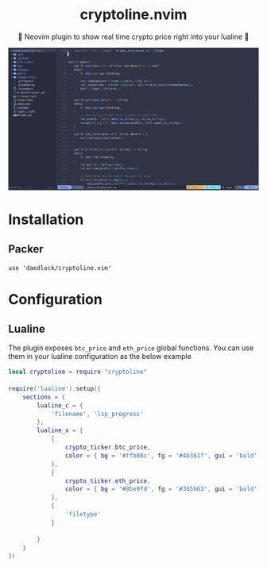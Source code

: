 <h1 align="center">cryptoline.nvim</h1>
<p align="center">
🚀 Neovim plugin to show real time crypto price right into your lualine 🚀

</p>
<img src="assets/preview.png"/>



<br/>


# Installation
## Packer
```
use 'daedlock/cryptoline.vim'
```

# Configuration
## Lualine

The plugin exposes `btc_price` and `eth_price` global functions. You can use them in your lualine configuration as the below example
```lua
local cryptoline = require "cryptoline"

require('lualine').setup({
    sections = {
        lualine_c = {
            'filename', 'lsp_progress'
        },
        lualine_x = {
            {
                crypto_ticker.btc_price,
                color = { bg = '#ffb86c', fg = '#4b361f', gui = 'bold' }
            },
            {
                crypto_ticker.eth_price,
                color = { bg = '#8be9fd', fg = '#365b63', gui = 'bold' }
            },
            {
                'filetype'
            }

        }
    }
})

```

